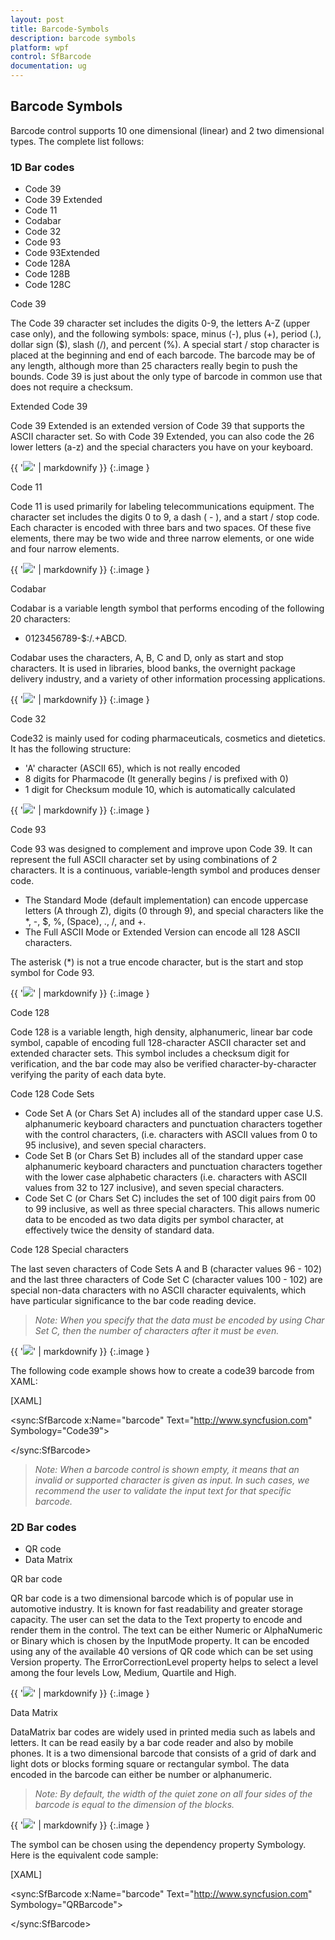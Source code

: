 ```yaml
---
layout: post
title: Barcode-Symbols
description: barcode symbols
platform: wpf
control: SfBarcode
documentation: ug
---
```


## Barcode Symbols

Barcode control supports 10 one dimensional (linear) and 2 two dimensional types. The complete list follows:

### 1D Bar codes

* Code 39
* Code 39 Extended
* Code 11
* Codabar
* Code 32
* Code 93
* Code 93Extended
* Code 128A
* Code 128B
* Code 128C



Code 39

The Code 39 character set includes the digits 0-9, the letters A-Z (upper case only), and the following symbols: space, minus (-), plus (+), period (.), dollar sign ($), slash (/), and percent (%). A special start / stop character is placed at the beginning and end of each barcode. The barcode may be of any length, although more than 25 characters really begin to push the bounds. Code 39 is just about the only type of barcode in common use that does not require a checksum.

Extended Code 39

Code 39 Extended is an extended version of Code 39 that supports the ASCII character set. So with Code 39 Extended, you can also code the 26 lower letters (a-z) and the special characters you have on your keyboard.



{{ '![](Barcode-Symbols_images/Barcode-Symbols_img1.png)' | markdownify }}
{:.image }


Code 11

Code 11 is used primarily for labeling telecommunications equipment. The character set includes the digits 0 to 9, a dash ( - ), and a start / stop code. Each character is encoded with three bars and two spaces. Of these five elements, there may be two wide and three narrow elements, or one wide and four narrow elements.


{{ '![](Barcode-Symbols_images/Barcode-Symbols_img2.png)' | markdownify }}
{:.image }


Codabar

Codabar is a variable length symbol that performs encoding of the following 20 characters:

* 0123456789-$:/.+ABCD.

Codabar uses the characters, A, B, C and D, only as start and stop characters. It is used in libraries, blood banks, the overnight package delivery industry, and a variety of other information processing applications.


{{ '![](Barcode-Symbols_images/Barcode-Symbols_img3.png)' | markdownify }}
{:.image }


Code 32

Code32 is mainly used for coding pharmaceuticals, cosmetics and dietetics. It has the following structure:

* 'A' character (ASCII 65), which is not really encoded
* 8 digits for Pharmacode (It generally begins / is prefixed with 0)
* 1 digit for Checksum module 10, which is automatically calculated



{{ '![](Barcode-Symbols_images/Barcode-Symbols_img4.png)' | markdownify }}
{:.image }


Code 93

Code 93 was designed to complement and improve upon Code 39. It can represent the full ASCII character set by using combinations of 2 characters. It is a continuous, variable-length symbol and produces denser code.

* The Standard Mode (default implementation) can encode uppercase letters (A through Z), digits (0 through 9), and special characters like the *, -, $, %, (Space), ., /, and +.
* The Full ASCII Mode or Extended Version can encode all 128 ASCII characters.

The asterisk (*) is not a true encode character, but is the start and stop symbol for Code 93.

{{ '![](Barcode-Symbols_images/Barcode-Symbols_img5.png)' | markdownify }}
{:.image }




Code 128

Code 128 is a variable length, high density, alphanumeric, linear bar code symbol, capable of encoding full 128-character ASCII character set and extended character sets. This symbol includes a checksum digit for verification, and the bar code may also be verified character-by-character verifying the parity of each data byte.

Code 128 Code Sets

* Code Set A (or Chars Set A) includes all of the standard upper case U.S. alphanumeric keyboard characters and punctuation characters together with the control characters, (i.e. characters with ASCII values from 0 to 95 inclusive), and seven special characters.
* Code Set B (or Chars Set B) includes all of the standard upper case alphanumeric keyboard characters and punctuation characters together with the lower case alphabetic characters (i.e. characters with ASCII values from 32 to 127 inclusive), and seven special characters.
* Code Set C (or Chars Set C) includes the set of 100 digit pairs from 00 to 99 inclusive, as well as three special characters. This allows numeric data to be encoded as two data digits per symbol character, at effectively twice the density of standard data.



Code 128 Special characters

The last seven characters of Code Sets A and B (character values 96 - 102) and the last three characters of Code Set C (character values 100 - 102) are special non-data characters with no ASCII character equivalents, which have particular significance to the bar code reading device.

> _Note: When you specify that the data must be encoded by using Char Set C, then the number of characters after it must be even._



{{ '![](Barcode-Symbols_images/Barcode-Symbols_img6.png)' | markdownify }}
{:.image }




The following code example shows how to create a code39 barcode from XAML:

[XAML]

<sync:SfBarcode x:Name="barcode" Text="http://www.syncfusion.com" Symbology="Code39">

</sync:SfBarcode>



> _Note: When a barcode control is shown empty, it means that an invalid or supported character is given as input. In such cases, we recommend the user to validate the input text for that specific barcode._

### 2D Bar codes

* QR code
* Data Matrix

QR bar code

QR bar code is a two dimensional barcode which is of popular use in automotive industry. It is known for fast readability and greater storage capacity. The user can set the data to the Text property to encode and render them in the control. The text can be either Numeric or AlphaNumeric or Binary which is chosen by the InputMode property. It can be encoded using any of the available 40 versions of QR code which can be set using Version property. The ErrorCorrectionLevel property helps to select a level among the four levels Low, Medium, Quartile and High.

{{ '![](Barcode-Symbols_images/Barcode-Symbols_img7.png)' | markdownify }}
{:.image }




Data Matrix

DataMatrix bar codes are widely used in printed media such as labels and letters. It can be read easily by a bar code reader and also by mobile phones. It is a two dimensional barcode that consists of a grid of dark and light dots or blocks forming square or rectangular symbol. The data encoded in the barcode can either be number or alphanumeric.

> _Note: By default, the width of the quiet zone on all four sides of the barcode is equal to the dimension of the blocks._



{{ '![](Barcode-Symbols_images/Barcode-Symbols_img8.png)' | markdownify }}
{:.image }


The symbol can be chosen using the dependency property Symbology. Here is the equivalent code sample:

[XAML]

<sync:SfBarcode x:Name="barcode" Text="http://www.syncfusion.com" Symbology="QRBarcode">

</sync:SfBarcode>






